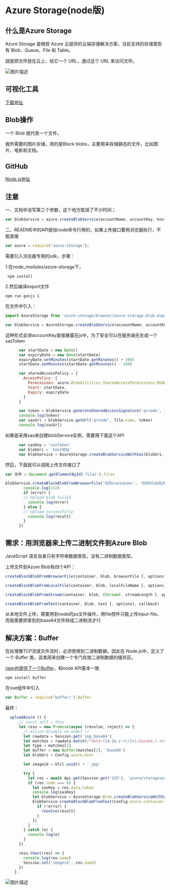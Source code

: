 # Azure Storage(node版)

## 什么是Azure Storage 

   Azure Storage 是微软 Azure 云提供的云端存储解决方案，当前支持的存储类型有 Blob、Queue、File 和 Table。

就是把文件放在云上，给它一个 URL，通过这个 URL 来访问文件。

![图片描述][1]

## 可视化工具

[下载地址][2]

## Blob操作

一个 Blob 就代表一个文件。

我所需要的图片存储，用的是Block blobs，主要用来存储静态的文件，比如图片、电影和文档。

## GitHub

[Node.js地址][3]

## 注意

一、文档中没写第三个参数，这个地方耽误了不少时间；

```js
var blobService = azure.createBlobService(accountName, accountKey, host);
```

二、README中的API是给node命令行用的，如果上传接口要用浏览器执行，不能直接

```js
var azure = require('azure-storage');
```

需要引入浏览器专用的sdk，步骤：

1.在node_modules/azure-storage下，

```
 npm install
```

2.然后编译export文件

```
npm run genjs 1
```
在文件中引入：

```js
import AzureStorage from 'azure-storage/browser/azure-storage.blob.export'
```

```js
var blobService = AzureStorage.createBlobService(accountName, accountKey, host)
```

这种形式会讲accountKey直接暴露在js中，为了安全可以在服务端先生成一个sasToken

```js
      var startDate = new Date()
      var expiryDate = new Date(startDate)
      expiryDate.setMinutes(startDate.getMinutes() + 100)
      startDate.setMinutes(startDate.getMinutes() - 100)

      var sharedAccessPolicy = {
        AccessPolicy: {
          Permissions: azure.BlobUtilities.SharedAccessPermissions.READ,
          Start: startDate,
          Expiry: expiryDate
        }
      }

      var token = blobService.generateSharedAccessSignature('qrcode', file.name, sharedAccessPolicy)
      console.log(token)
      var sasUrl = blobService.getUrl('qrcode', file.name, token)
      console.log(sasUrl)
```

如果是采用sas来创建blobService实例，需要用下面这个API

```js
      var sasKey = 'sasToken'
      var blobUri = 'host地址'
      var blobService = AzureStorage.createBlobServiceWithSas(blobUri, sasKey).withFilter(new AzureStorage.ExponentialRetryPolicyFilter())

```

然后，下面就可以调用上传文件接口了

```js
var 文件 = document.getElementById('files').files

blobService.createBlockBlobFromBrowserFile('你的container', '你的blob名称', 文件, option对象, function (error, result, response) {
        console.log(222)
        if (error) {
        // Upload blob failed
          console.log(error)
        } else {
        // Upload successfully
          console.log(result)
        }
      })
```

## 需求：用浏览器来上传二进制文件到Azure Blob

JavaScript 语言自身只有字符串数据类型，没有二进制数据类型。

上传文件到Azure Blob有四个API：

```js
createBlockBlobFromBrowserFile(container, blob, browserFile [, options], callback)

createBlockBlobFromLocalFile(container, blob, localFileName [, options], callback)

createBlockBlobFromStream(container, blob, (Stream), streamLength [, options], callback)

createBlockBlobFromText(container, blob, text [, options], callback)
```

从本地文件上传，需要用到node的ps文件操作，用file控件只能上传input-file，而我需要把拿到的base64文件转成二进制流才行

## 解决方案：Buffer

在处理像TCP流或文件流时，必须使用到二进制数据。因此在 Node.js中，定义了一个 Buffer 类，该类用来创建一个专门存放二进制数据的缓存区。

[npm也提供了一个Buffer][4]，和node API基本一致

```
npm install buffer
```
在vue组件中引入

```js
var Buffer = require('buffer/').Buffer
```

最终：

```js
  uploadAzure () {
      // const self = this
      let resu = new Promise(async (resolve, reject) => {
        /* eslint-disable no-undef */
        let rawdata = Session.get('img_base64')
        let matches = rawdata.match(/^data:([A-Za-z-+\/]+);base64,(.+)$/)
        let type = matches[1]
        let buffer = new Buffer(matches[2], 'base64')
        let blobUri = Config.azure.host

        let imageid = Util.uuid() + '.jpg'

        try {
          let res = await Api.get(Session.get('SID'), 'azure/storagesas', {imageid: imageid})
          if (res.code === 0) {
            let sasKey = res.data.token
            console.log(sasKey)
            let blobService = AzureStorage.Blob.createBlobServiceWithSas(blobUri, sasKey).withFilter(new AzureStorage.Blob.ExponentialRetryPolicyFilter())
            blobService.createBlockBlobFromText(Config.azure.container, imageid, buffer, {contentType: type}, function (error, result, response) {
              if (!error) {
                resolve(result)
              }
            })
          }
        } catch (e) {
          console.log(e)
        }
      })

      resu.then((res) => {
        console.log(res.name)
        Session.set('imageid', res.name)
      })
    },
```
![图片描述][5]




  [1]: //img.mukewang.com/5ac475190001201303760199.png
  [2]: https://azure.microsoft.com/en-us/features/storage-explorer/
  [3]: https://github.com/Azure/azure-storage-node
  [4]: https://www.npmjs.com/package/buffer
  [5]: //img.mukewang.com/5acad59f0001f3ed10380115.png